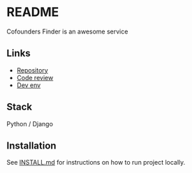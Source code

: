 # README

Cofounders Finder is an awesome service

## Links

* [Repository](TODO)
* [Code review](TODO)
* [Dev env](TODO)

## Stack

Python / Django

## Installation

See [INSTALL.md](INSTALL.md) for instructions on how to run project locally.
